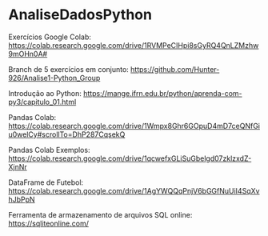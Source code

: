 # AnaliseDadosPython

Exercícios Google Colab: https://colab.research.google.com/drive/1RVMPeCIHpi8sGyRQ4QnLZMzhw9mOHn0A#

Branch de 5 exercícios em conjunto: https://github.com/Hunter-926/Analise1-Python_Group

Introdução ao Python: https://mange.ifrn.edu.br/python/aprenda-com-py3/capitulo_01.html

Pandas Colab: https://colab.research.google.com/drive/1Wmpx8Ghr6GOpuD4mD7ceQNfGiu0welCy#scrollTo=DhP287CqsekQ

Pandas Colab Exemplos: https://colab.research.google.com/drive/1qcwefxGLiSuGbelgd07zklzxdZ-XjnNr

DataFrame de Futebol: https://colab.research.google.com/drive/1AgYWQQqPnjV6bGGfNuUiI4SqXvhJbPpN

Ferramenta de armazenamento de arquivos SQL online: https://sqliteonline.com/
